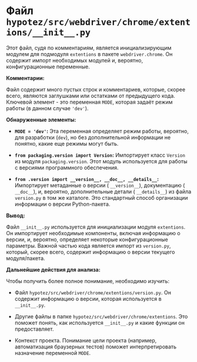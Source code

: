 # Файл `hypotez/src/webdriver/chrome/extentions/__init__.py`

Этот файл, судя по комментариям, является инициализирующим модулем для подмодуля `extentions` в пакете `webdriver.chrome`. Он содержит импорт необходимых модулей и, вероятно, конфигурационные переменные.

**Комментарии:**

Файл содержит много пустых строк и комментариев, которые, скорее всего, являются заглушками или остатками от предыдущего кода.  Ключевой элемент - это переменная `MODE`, которая задаёт режим работы (в данном случае `'dev'`).

**Обнаруженные элементы:**

* **`MODE = 'dev'`:** Эта переменная определяет режим работы, вероятно, для разработки (`dev`), но без дополнительной информации не понятно, какие еще режимы могут быть.

* **`from packaging.version import Version`:** Импортирует класс `Version` из модуля `packaging.version`.  Этот модуль используется для работы с версиями программного обеспечения.

* **`from .version import __version__, __doc__, __details__`:** Импортирует метаданные о версии ( `__version__`), документацию ( `__doc__`), и, вероятно, дополнительные детали  ( `__details__`) из файла `version.py` в том же каталоге. Это стандартный способ организации информации о версии Python-пакета.

**Вывод:**

Файл `__init__.py` используется для инициализации модуля `extentions`. Он импортирует необходимые компоненты, включая информацию о версии, и, вероятно, определяет некоторые конфигурационные параметры.  Важной частью кода является импорт из `version.py`, который, скорее всего, содержит информацию о версии текущего модуля/пакета.


**Дальнейшие действия для анализа:**

Чтобы получить более полное понимание, необходимо изучить:

* Файл `hypotez/src/webdriver/chrome/extentions/version.py`.  Он содержит информацию о версии, которая используется в `__init__.py`.

* Другие файлы в папке `hypotez/src/webdriver/chrome/extentions`.  Это поможет понять, как используется `__init__.py` и какие функции он предоставляет.

* Контекст проекта. Понимание цели проекта (например, автоматизация браузерных тестов) поможет интерпретировать назначение переменной `MODE`.